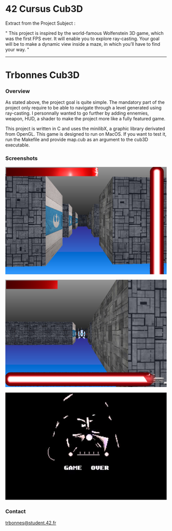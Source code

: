 # 42 Cursus Cub3D

Extract from the Project Subject :

" This project is inspired by the world-famous Wolfenstein 3D game, which
was the first FPS ever. It will enable you to explore ray-casting. Your goal will be to
make a dynamic view inside a maze, in which you’ll have to find your way. "

---

Trbonnes Cub3D
===============

### Overview
As stated above, the project goal is quite simple. The mandatory part of the project only require to be able to navigate through a level generated using ray-casting.
I personnally wanted to go further by adding ennemies, weapon, HUD, a shader to make the project more like a fully featured game.

This project is written in C and uses the minilibX, a graphic library derivated from OpenGL.
This game is designed to run on MacOS.
If you want to test it, run the Makefile and provide map.cub as an argument to the cub3D executable.

### Screenshots

![Alt text](./screenshots/ScreenShot_CUB_00.png?raw=true)

![Alt text](./screenshots/ScreenShot_CUB_01.png?raw=true)

![Alt text](./screenshots/ScreenShot_CUB_02.png?raw=true)

### Contact
trbonnes@student.42.fr
